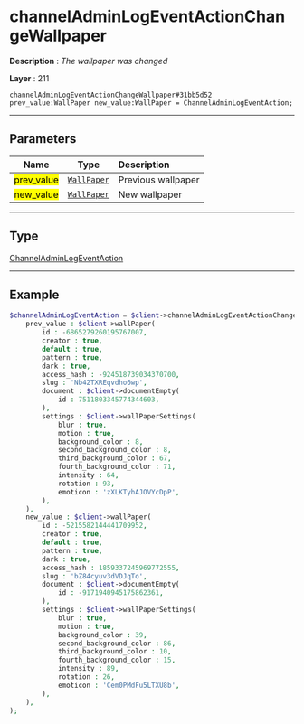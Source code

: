 # channelAdminLogEventActionChangeWallpaper

**Description** : *The wallpaper was changed*

**Layer** : 211

```tl
channelAdminLogEventActionChangeWallpaper#31bb5d52 prev_value:WallPaper new_value:WallPaper = ChannelAdminLogEventAction;
```

---

## Parameters

| Name | Type | Description |
| :---: | :---: | :--- |
| <mark>prev_value</mark> | [`WallPaper`](type/WallPaper) | Previous wallpaper |
| <mark>new_value</mark> | [`WallPaper`](type/WallPaper) | New wallpaper |

---

## Type

[ChannelAdminLogEventAction](type/ChannelAdminLogEventAction)

---

## Example

```php
$channelAdminLogEventAction = $client->channelAdminLogEventActionChangeWallpaper(
	prev_value : $client->wallPaper(
		id : -6865279260195767007,
		creator : true,
		default : true,
		pattern : true,
		dark : true,
		access_hash : -924518739034370700,
		slug : 'Nb42TXREqvdho6wp',
		document : $client->documentEmpty(
			id : 7511803345774344603,
		),
		settings : $client->wallPaperSettings(
			blur : true,
			motion : true,
			background_color : 8,
			second_background_color : 8,
			third_background_color : 67,
			fourth_background_color : 71,
			intensity : 64,
			rotation : 93,
			emoticon : 'zXLKTyhAJOVYcDpP',
		),
	),
	new_value : $client->wallPaper(
		id : -5215582144441709952,
		creator : true,
		default : true,
		pattern : true,
		dark : true,
		access_hash : 1859337245969772555,
		slug : 'bZ84cyuv3dVDJqTo',
		document : $client->documentEmpty(
			id : -9171940945175862361,
		),
		settings : $client->wallPaperSettings(
			blur : true,
			motion : true,
			background_color : 39,
			second_background_color : 86,
			third_background_color : 10,
			fourth_background_color : 15,
			intensity : 89,
			rotation : 26,
			emoticon : 'Cem0PMdFu5LTXU8b',
		),
	),
);
```